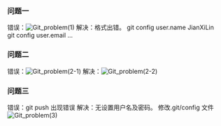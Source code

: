 ### 问题一
错误：![Git_problem(1)](https://i.loli.net/2019/07/03/5d1c290c5289689318.png)
解决：格式出错。
	git config user.name JianXiLin  
	git config user.email ...  

### 问题二
错误：![Git_problem(2-1)](https://i.loli.net/2019/07/03/5d1c293bd3b5398908.png)
解决：![Git_problem(2-2)](2)

### 问题三
错误：git push 出现错误
解决：无设置用户名及密码。
	修改.git/config 文件
	![Git_problem(3)](https://i.loli.net/2019/07/03/5d1c26f3ed74524028.png)